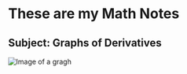 # These are my Math Notes

## Subject: Graphs of Derivatives

![Image of a gragh](https://calcworkshop.com/wp-content/uploads/graph-of-derivative-to-original-function.png)


